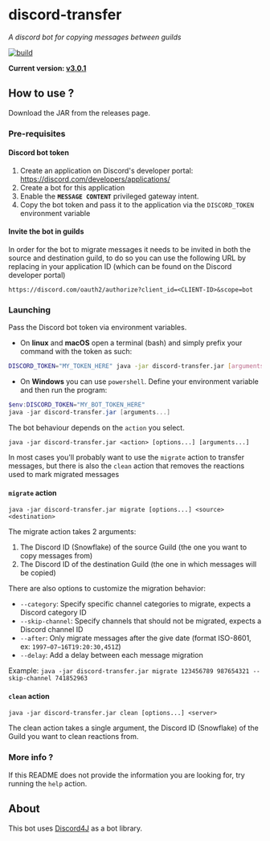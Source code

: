 # discord-transfer #
_A discord bot for copying messages between guilds_

[![build](https://github.com/BilliAlpha/discord-transfer/actions/workflows/maven.yml/badge.svg)](https://github.com/BilliAlpha/discord-transfer/actions/workflows/maven.yml)

**Current version: [v3.0.1](https://github.com/BilliAlpha/discord-transfer/releases/latest)**

## How to use ? ##

Download the JAR from the releases page.

### Pre-requisites ###

#### Discord bot token ####

1. Create an application on Discord's developer portal: https://discord.com/developers/applications/
2. Create a bot for this application
3. Enable the **`MESSAGE CONTENT`** privileged gateway intent.
4. Copy the bot token and pass it to the application via the `DISCORD_TOKEN` environment variable

#### Invite the bot in guilds ####

In order for the bot to migrate messages it needs to be invited in both the source and destination guild,
to do so you can use the following URL by replacing in your application ID (which can be found on the Discord developer portal)

`https://discord.com/oauth2/authorize?client_id=<CLIENT-ID>&scope=bot`

### Launching ###

Pass the Discord bot token via environment variables.

- On **linux** and **macOS** open a terminal (bash) and simply prefix your command with the token as such:
```bash
DISCORD_TOKEN="MY_TOKEN_HERE" java -jar discord-transfer.jar [arguments...]
```

- On **Windows** you can use `powershell`. Define your environment variable and then run the program:
```powershell
$env:DISCORD_TOKEN="MY_BOT_TOKEN_HERE"
java -jar discord-transfer.jar [arguments...]
```

The bot behaviour depends on the `action` you select.

`java -jar discord-transfer.jar <action> [options...] [arguments...]`

In most cases you'll probably want to use the `migrate` action to transfer messages,
but there is also the `clean` action that removes the reactions used to mark migrated messages

#### `migrate` action ####

`java -jar discord-transfer.jar migrate [options...] <source> <destination>`

The migrate action takes 2 arguments:
1. The Discord ID (Snowflake) of the source Guild (the one you want to copy messages from)
2. The Discord ID of the destination Guild (the one in which messages will be copied)

There are also options to customize the migration behavior:
- `--category`: Specify specific channel categories to migrate, expects a Discord category ID
- `--skip-channel`: Specify channels that should not be migrated, expects a Discord channel ID
- `--after`: Only migrate messages after the give date (format ISO-8601, ex: `1997−07−16T19:20:30,451Z`)
- `--delay`: Add a delay between each message migration

Example: `java -jar discord-transfer.jar migrate 123456789 987654321 --skip-channel 741852963`

#### `clean` action ####

`java -jar discord-transfer.jar clean [options...] <server>`

The clean action takes a single argument, the Discord ID (Snowflake) of the Guild you want to clean reactions from.

### More info ? ###

If this README does not provide the information you are looking for, try running the `help` action.

## About ##

This bot uses [Discord4J](https://github.com/Discord4J/Discord4J) as a bot library.
